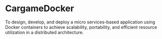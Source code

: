 # CargameDocker
To design, develop, and deploy a micro services-based application using Docker containers to achieve scalability, portability, and efficient resource utilization in a distributed architecture.
